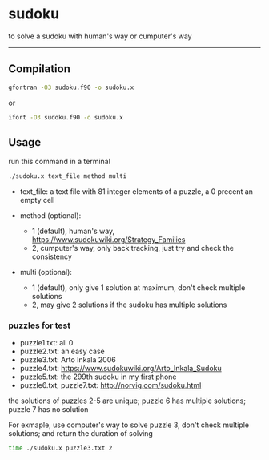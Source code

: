 # sudoku
to solve a sudoku with human's way or cumputer's way

-----------------------------
## Compilation
```bash
gfortran -O3 sudoku.f90 -o sudoku.x
```
or

```bash
ifort -O3 sudoku.f90 -o sudoku.x
```

## Usage
run this command in a terminal

```bash
./sudoku.x text_file method multi
```

* text_file: a text file with 81 integer elements of a puzzle, a 0 precent an empty cell

* method (optional):
  * 1 (default), human's way, https://www.sudokuwiki.org/Strategy_Families
  * 2, cumputer's way, only back tracking, just try and check the consistency

* multi (optional): 
  * 1 (default), only give 1 solution at maximum, don't check multiple solutions
  * 2, may give 2 solutions if the sudoku has multiple solutions


### puzzles for test
* puzzle1.txt: all 0
* puzzle2.txt: an easy case
* puzzle3.txt: Arto Inkala 2006
* puzzle4.txt: https://www.sudokuwiki.org/Arto_Inkala_Sudoku
* puzzle5.txt: the 299th sudoku in my first phone
* puzzle6.txt, puzzle7.txt: http://norvig.com/sudoku.html

the solutions of puzzles 2-5 are unique; puzzle 6 has multiple solutions; puzzle 7 has no solution

For exmaple, use computer's way to solve puzzle 3, don't check multiple solutions; and return the duration of solving

```bash
time ./sudoku.x puzzle3.txt 2
```
